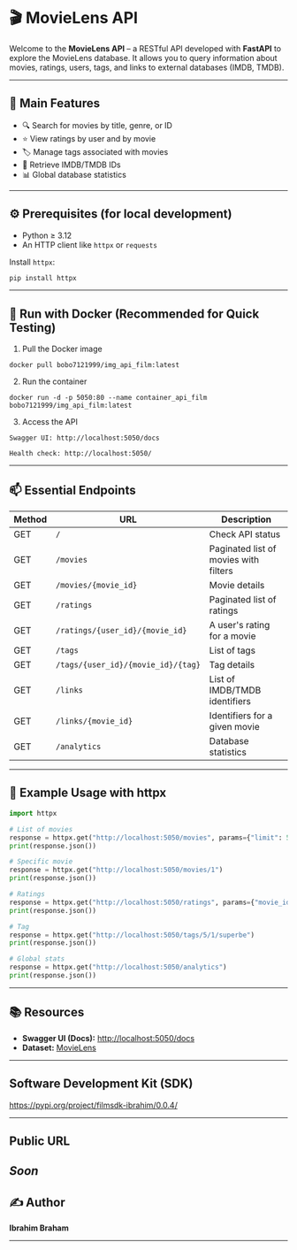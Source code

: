 # 🎬 MovieLens API

Welcome to the **MovieLens API** – a RESTful API developed with **FastAPI** to explore the MovieLens database. It allows you to query information about movies, ratings, users, tags, and links to external databases (IMDB, TMDB).

---

## 🚀 Main Features

- 🔍 Search for movies by title, genre, or ID  
- ⭐ View ratings by user and by movie  
- 🏷️ Manage tags associated with movies  
- 🔗 Retrieve IMDB/TMDB IDs  
- 📊 Global database statistics  

---

## ⚙️ Prerequisites (for local development)

- Python ≥ 3.12
- An HTTP client like `httpx` or `requests`

Install `httpx`:
```bash
pip install httpx
```
---

## 🐳 Run with Docker (Recommended for Quick Testing)

1. Pull the Docker image
```
docker pull bobo7121999/img_api_film:latest
```
2. Run the container
```
docker run -d -p 5050:80 --name container_api_film bobo7121999/img_api_film:latest
```
3. Access the API
```
Swagger UI: http://localhost:5050/docs

Health check: http://localhost:5050/
```
---

## 📫 Essential Endpoints

| Method | URL                                    | Description                           |
|--------|----------------------------------------|------------------------------------   |
| GET    | `/`                                    | Check API status                      |
| GET    | `/movies`                              | Paginated list of movies with filters |
| GET    | `/movies/{movie_id}`                   | Movie details                         |
| GET    | `/ratings`                             | Paginated list of ratings             |
| GET    | `/ratings/{user_id}/{movie_id}`        | A user's rating for a movie           |
| GET    | `/tags`                                | List of tags                          |
| GET    | `/tags/{user_id}/{movie_id}/{tag}`     | Tag details                           |
| GET    | `/links`                               | List of IMDB/TMDB identifiers         |
| GET    | `/links/{movie_id}`                    | Identifiers for a given movie         |
| GET    | `/analytics`                           | Database statistics                   |



---

## 🧪 Example Usage with httpx

```python
import httpx

# List of movies
response = httpx.get("http://localhost:5050/movies", params={"limit": 5})
print(response.json())

# Specific movie
response = httpx.get("http://localhost:5050/movies/1")
print(response.json())

# Ratings
response = httpx.get("http://localhost:5050/ratings", params={"movie_id": 1})
print(response.json())

# Tag
response = httpx.get("http://localhost:5050/tags/5/1/superbe")
print(response.json())

# Global stats
response = httpx.get("http://localhost:5050/analytics")
print(response.json())

```
---

## 📚 Resources

- **Swagger UI (Docs):** [http://localhost:5050/docs](http://localhost/docs)
- **Dataset:** [MovieLens](https://grouplens.org/datasets/movielens/)

---

## Software Development Kit (SDK)

https://pypi.org/project/filmsdk-ibrahim/0.0.4/ 

---

## Public URL

*Soon*
---
## ✍️ Author

**Ibrahim Braham**

---
